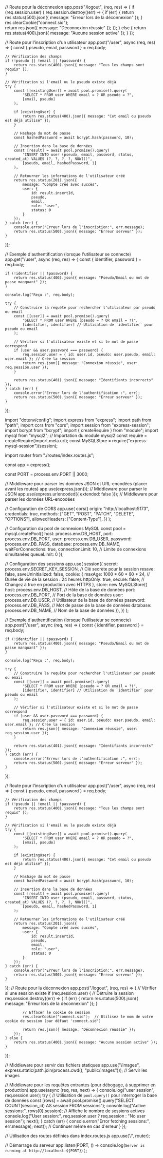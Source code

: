 // Route pour la déconnexion
app.post("/logout", (req, res) => {
    if (req.session.user) {
        req.session.destroy((err) => {
            if (err) {
                return res.status(500).json({ message: "Erreur lors de la déconnexion" });
            }
            res.clearCookie("connect.sid");  
            return res.json({ message: "Déconnexion réussie" });
        });
    } else {
        return res.status(400).json({ message: "Aucune session active" });
    }
});



// Route pour l'inscription d'un utilisateur
app.post("/user", async (req, res) => {
    const { pseudo, email, password } = req.body;

    // Vérification des champs
    if (!pseudo || !email || !password) {
        return res.status(400).json({ message: "Tous les champs sont requis" });
    }

    // Vérification si l'email ou le pseudo existe déjà
    try {
        const [[existingUser]] = await pool.promise().query(
            "SELECT * FROM user WHERE email = ? OR pseudo = ?", 
            [email, pseudo]
        );

        if (existingUser) {
            return res.status(400).json({ message: "Cet email ou pseudo est déjà utilisé" });
        }

        // Hashage du mot de passe
        const hashedPassword = await bcrypt.hash(password, 10);

        // Insertion dans la base de données
        const [result] = await pool.promise().query(
            "INSERT INTO user (pseudo, email, password, status, created_at) VALUES (?, ?, ?, ?, NOW())", 
            [pseudo, email, hashedPassword, 1]
        );

        // Retourner les informations de l'utilisateur créé
        return res.status(201).json({
            message: "Compte créé avec succès",
            user: {
                id: result.insertId, 
                pseudo, 
                email, 
                role: "user", 
                status: 0
            }
        });
    } catch (err) {
        console.error("Erreur lors de l'inscription:", err.message);
        return res.status(500).json({ message: "Erreur serveur" });
    }
});



// Exemple d'authentification (lorsque l'utilisateur se connecte)
app.get("/user", async (req, res) => {
    const { identifier, password } = req.body;

    if (!identifier || !password) {
        return res.status(400).json({ message: "Pseudo/Email ou mot de passe manquant" });
    }

    console.log("Reçu :", req.body);

    try {
        // Construire la requête pour rechercher l'utilisateur par pseudo ou email
        const [[user]] = await pool.promise().query(
            "SELECT * FROM user WHERE (pseudo = ? OR email = ?)",
            [identifier, identifier] // Utilisation de `identifier` pour pseudo ou email
        );

        // Vérifier si l'utilisateur existe et si le mot de passe correspond
        if (user && user.password === password) {
            req.session.user = { id: user.id, pseudo: user.pseudo, email: user.email }; // Crée la session
            return res.json({ message: "Connexion réussie", user: req.session.user });
        }

        return res.status(401).json({ message: "Identifiants incorrects" });
    } catch (err) {
        console.error("Erreur lors de l'authentification :", err);
        return res.status(500).json({ message: "Erreur serveur" });
    }
});




















import "dotenv/config"; 
import express from "express"; 
import path from "path"; 
import cors from "cors"; 
import session from "express-session"; 
import bcrypt from "bcrypt";
import { createRequire } from "module"; 
import mysql from "mysql2"; // Importation du module mysql2
const require = createRequire(import.meta.url);
const MySQLStore = require("express-mysql-session")(session); 

import router from "./routes/index.routes.js"; 

const app = express(); 

const PORT = process.env.PORT || 3000; 

// Middleware pour parser les données JSON et URL-encodées (placer avant les routes)
app.use(express.json()); // Middleware pour parser le JSON
app.use(express.urlencoded({ extended: false })); // Middleware pour parser les données URL-encodées

// Configuration de CORS
app.use(
    cors({
        origin: "http://localhost:5173", 
        credentials: true, 
        methods: ["GET", "POST", "PATCH", "DELETE", "OPTIONS"], 
        allowedHeaders: ["Content-Type"], 
    })
);

// Configuration du pool de connexions MySQL
const pool = mysql.createPool({
    host: process.env.DB_HOST,
    port: process.env.DB_PORT,
    user: process.env.DB_USER,
    password: process.env.DB_PASS,
    database: process.env.DB_NAME,
    waitForConnections: true,
    connectionLimit: 10,  // Limite de connexions simultanées
    queueLimit: 0
});

// Configuration des sessions
app.use(
    session({
        secret: process.env.SECRET_KEY_SESSION,  // Clé secrète pour la session
        resave: false,
        saveUninitialized: false,
        cookie: {
            maxAge: 1000 * 60 * 60 * 24, // Durée de vie de la session : 24 heures
            httpOnly: true,
            secure: false, // Changez à true en production avec HTTPS
        },
        store: new MySQLStore({
            host: process.env.DB_HOST, // Hôte de la base de données
            port: process.env.DB_PORT, // Port de la base de données
            user: process.env.DB_USER, // Utilisateur de la base de données
            password: process.env.DB_PASS, // Mot de passe de la base de données
            database: process.env.DB_NAME, // Nom de la base de données
        }),
    })
);


// Exemple d'authentification (lorsque l'utilisateur se connecte)
app.post("/user", async (req, res) => {
    const { identifier, password } = req.body;

    if (!identifier || !password) {
        return res.status(400).json({ message: "Pseudo/Email ou mot de passe manquant" });
    }

    console.log("Reçu :", req.body);

    try {
        // Construire la requête pour rechercher l'utilisateur par pseudo ou email
        const [[user]] = await pool.promise().query(
            "SELECT * FROM user WHERE (pseudo = ? OR email = ?)",
            [identifier, identifier] // Utilisation de `identifier` pour pseudo ou email
        );

        // Vérifier si l'utilisateur existe et si le mot de passe correspond
        if (user && user.password === password) {
            req.session.user = { id: user.id, pseudo: user.pseudo, email: user.email }; // Crée la session
            return res.json({ message: "Connexion réussie", user: req.session.user });
        }

        return res.status(401).json({ message: "Identifiants incorrects" });
    } catch (err) {
        console.error("Erreur lors de l'authentification :", err);
        return res.status(500).json({ message: "Erreur serveur" });
    }
});




// Route pour l'inscription d'un utilisateur
app.post("/user", async (req, res) => {
    const { pseudo, email, password } = req.body;

    // Vérification des champs
    if (!pseudo || !email || !password) {
        return res.status(400).json({ message: "Tous les champs sont requis" });
    }

    // Vérification si l'email ou le pseudo existe déjà
    try {
        const [[existingUser]] = await pool.promise().query(
            "SELECT * FROM user WHERE email = ? OR pseudo = ?", 
            [email, pseudo]
        );

        if (existingUser) {
            return res.status(400).json({ message: "Cet email ou pseudo est déjà utilisé" });
        }

        // Hashage du mot de passe
        const hashedPassword = await bcrypt.hash(password, 10);

        // Insertion dans la base de données
        const [result] = await pool.promise().query(
            "INSERT INTO user (pseudo, email, password, status, created_at) VALUES (?, ?, ?, ?, NOW())", 
            [pseudo, email, hashedPassword, 1]
        );

        // Retourner les informations de l'utilisateur créé
        return res.status(201).json({
            message: "Compte créé avec succès",
            user: {
                id: result.insertId, 
                pseudo, 
                email, 
                role: "user", 
                status: 0
            }
        });
    } catch (err) {
        console.error("Erreur lors de l'inscription:", err.message);
        return res.status(500).json({ message: "Erreur serveur" });
    }
});
// Route pour la déconnexion
app.post("/logout", (req, res) => {
    // Vérifier si une session existe
    if (req.session.user) {
        // Détruire la session
        req.session.destroy((err) => {
            if (err) {
                return res.status(500).json({ message: "Erreur lors de la déconnexion" });
            }

            // Effacer le cookie de session
            res.clearCookie("connect.sid");  // Utilisez le nom de votre cookie de session (par défaut 'connect.sid')

            return res.json({ message: "Déconnexion réussie" });
        });
    } else {
        return res.status(400).json({ message: "Aucune session active" });
    }
});

// Middleware pour servir des fichiers statiques
app.use("/images", express.static(path.join(process.cwd(), "public/images"))); // Servir les images

// Middleware pour les requêtes entrantes (pour débogage, à supprimer en production)
app.use(async (req, res, next) => {
    console.log("user session", req.session.user);
    try {
        // Utilisation de `pool.query()` pour interroger la base de données
        const [rows] = await pool.promise().query("SELECT COUNT(session_id) AS session FROM sessions");
        console.log("Active sessions:", rows[0].session);  // Affiche le nombre de sessions actives
        console.log("User session:", req.session.user ? req.session : "No user session");
        next();
    } catch (err) {
        console.error("Error fetching sessions:", err.message);
        next(); // Continuer même en cas d'erreur
    }
});

// Utilisation des routes définies dans index.routes.js
app.use('/', router); 

// Démarrage du serveur
app.listen(PORT, () =>
    console.log(`Server is running at http://localhost:${PORT}`)
);
